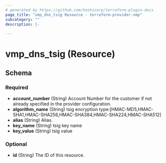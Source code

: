 ```yaml
---
# generated by https://github.com/hashicorp/terraform-plugin-docs
page_title: "vmp_dns_tsig Resource - terraform-provider-vmp"
subcategory: ""
description: |-
  
---
```


# vmp_dns_tsig (Resource)





<!-- schema generated by tfplugindocs -->
## Schema

### Required

- **account_number** (String) Account Number for the customer if not already specified in the provider configuration.
- **algorithm_name** (String) tsig encryption type:[HMAC-MD5,HMAC-SHA1,HMAC-SHA256,HMAC-SHA384,HMAC-SHA224,HMAC-SHA512]
- **alias** (String) Alias.
- **key_name** (String) tsig key name
- **key_value** (String) tsig value

### Optional

- **id** (String) The ID of this resource.


